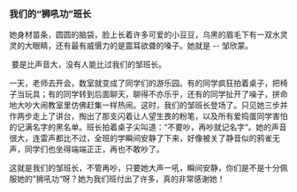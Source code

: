 ### 我们的“狮吼功”班长

​    她身材苗条，圆圆的脑袋，脸上长着许多可爱的小豆豆，乌黑的眉毛下有一双水灵灵的大眼睛，还有最有威慑力的是震耳欲聋的嗓子。她就是 -- 邹欣蒙。

​    要是比声音大，没有人能比过我们的邹班长。

​    一天，老师去开会，数室就变成了同学们的游乐园。有的同学疯狂拍着桌子，把椅子当玩具；有的同学转到后面聊天，聊得不亦乐乎，还有的同学扯开了噪子，拼命地大吵大闹教室里仿佛赶集一样热闹。
​    这时，我们的邹班长登场了。只见她三步并作两步走上了讲台，掏出了那支闪着让人望生畏的粉笔，以及所有爱捣蛋同学害怕的记满名字的黑名单。班长拍着桌子尖叫道：“不要吵，再吵就记名字“。她的声音很大，连雷声都比不过，全班的学瞬间安静了下来，好像被关了静音似的鸦雀无声，同学们也坐得端端正正，再也不敢吵了。

​    这就是我们的邹班长，不管再吵，只要她大声一吼，瞬间安静，你们是不是十分佩服她的”狮吼功“呀？她为我们班付出了许多，真的非常感谢她！
